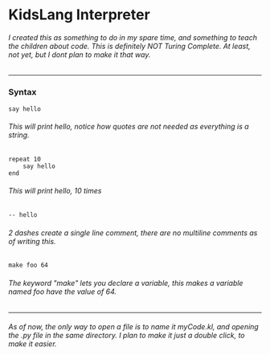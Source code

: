 # KidsLang Interpreter
###### I created this as something to do in my spare time, and something to teach the children about code. This is definitely NOT Turing Complete. At least, not yet, but I dont plan to make it that way. 
------------
### Syntax
```
say hello
```
###### This will print hello, notice how quotes are not needed as everything is a string.
```
repeat 10
	say hello
end
```
###### This will print hello, 10 times
```
-- hello
```
###### 2 dashes create a single line comment, there are no multiline comments as of writing this.
```
make foo 64
```
###### The keyword "make" lets you declare a variable, this makes a variable named foo have the value of 64.

------------
###### As of now, the only way to open a file is to name it myCode.kl, and opening the .py file in the same directory. I plan to make it just a double click, to make it easier.
